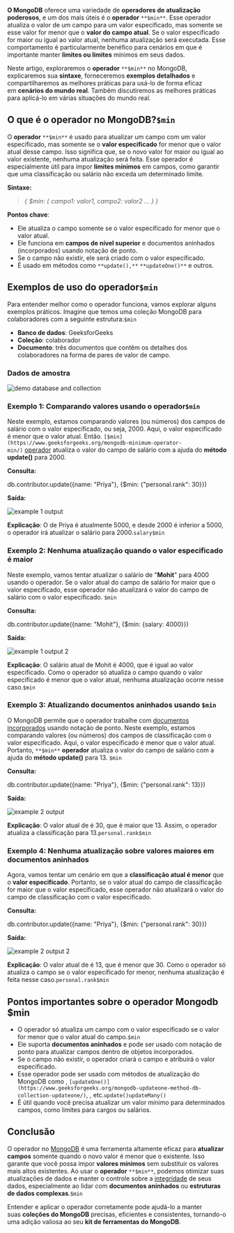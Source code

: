 **O MongoDB** oferece uma variedade de **operadores de atualização poderosos**, e um dos mais úteis é o **operador** `**$min**`. Esse operador atualiza o valor de um campo para um valor especificado, mas somente se esse valor for menor que o **valor do campo atual**. Se o valor especificado for maior ou igual ao valor atual, nenhuma atualização será executada. Esse comportamento é particularmente benéfico para cenários em que é importante manter **limites ou limites** mínimos em seus dados.

Neste artigo, exploraremos o **operador** `**$min**` no MongoDB, explicaremos sua **sintaxe**, forneceremos **exemplos detalhados** e compartilharemos as melhores práticas para usá-lo de forma eficaz em **cenários do mundo real**. Também discutiremos as melhores práticas para aplicá-lo em várias situações do mundo real.

## O que é o operador no MongoDB?`$min`

O **operador** `**$min**` é usado para atualizar um campo com um valor especificado, mas somente se o **valor especificado** for menor que o valor atual desse campo. Isso significa que, se o novo valor for maior ou igual ao valor existente, nenhuma atualização será feita. Esse operador é especialmente útil para impor **limites mínimos** em campos, como garantir que uma classificação ou salário não exceda um determinado limite.

**Sintaxe:**

> _{ $min: { campo1: valor1, campo2: valor2 ... } }_

**Pontos chave**:

- Ele atualiza o campo somente se o valor especificado for menor que o valor atual.
- Ele funciona em **campos de nível superior** e documentos aninhados (incorporados) usando notação de ponto.
- Se o campo não existir, ele será criado com o valor especificado.
- É usado em métodos como `**update(),**` `**updateOne()**` e outros.

## Exemplos de uso do operador`$min`

Para entender melhor como o operador funciona, vamos explorar alguns exemplos práticos. Imagine que temos uma coleção MongoDB para colaboradores com a seguinte estrutura:`$min`

- **Banco de dados**: GeeksforGeeks
- **Coleção**: colaborador
- **Documento**: três documentos que contêm os detalhes dos colaboradores na forma de pares de valor de campo.

### Dados de amostra

![demo database and collection](https://media.geeksforgeeks.org/wp-content/uploads/20200329105826/min-database.jpg)

### Exemplo 1: Comparando valores usando o operador`$min`

Neste exemplo, estamos comparando valores (ou números) dos campos de salário com o valor especificado, ou seja, 2000. Aqui, o valor especificado é menor que o valor atual. Então. `[$min](https://www.geeksforgeeks.org/mongodb-minimum-operator-min/)` [operador](https://www.geeksforgeeks.org/mongodb-minimum-operator-min/) atualiza o valor do campo de salário com a ajuda do **método update()** para 2000.

**Consulta:**

db.contributor.update({name: "Priya"}, {$min: {"personal.rank": 30}})

**Saída:**

![example 1 output](https://media.geeksforgeeks.org/wp-content/uploads/20200329111037/min-example-1.1.jpg)

**Explicação**: O de Priya é atualmente 5000, e desde 2000 é inferior a 5000, o operador irá atualizar o salário para 2000.`salary$min`

### Exemplo 2: Nenhuma atualização quando o valor especificado é maior

Neste exemplo, vamos tentar atualizar o salário de "**Mohit**" para 4000 usando o operador. Se o valor atual do campo de salário for maior que o valor especificado, esse operador não atualizará o valor do campo de salário com o valor especificado. `$min`

**Consulta:**

db.contributor.update({name: "Mohit"}, {$min: {salary: 4000}})

**Saída:**

![example 1 output 2](https://media.geeksforgeeks.org/wp-content/uploads/20200329111057/min-example-1.2.jpg)

**Explicação**: O salário atual de Mohit é 4000, que é igual ao valor especificado. Como o operador só atualiza o campo quando o valor especificado é menor que o valor atual, nenhuma atualização ocorre nesse caso.`$min`

### Exemplo 3: Atualizando documentos aninhados usando `$min`

O MongoDB permite que o operador trabalhe com [documentos incorporados](https://www.geeksforgeeks.org/mongodb-embedded-documents/) usando notação de ponto. Neste exemplo, estamos comparando valores (ou números) dos campos de classificação com o valor especificado. Aqui, o valor especificado é menor que o valor atual. Portanto, `**$min**` **operador** atualiza o valor do campo de salário com a ajuda do **método update()** para 13. `$min`

**Consulta:**

db.contributor.update({name: "Priya"}, {$min: {"personal.rank": 13}})

**Saída:**

![example 2 output](https://media.geeksforgeeks.org/wp-content/uploads/20200329111708/min-example-2.1.jpg)

**Explicação**: O valor atual de é 30, que é maior que 13. Assim, o operador atualiza a classificação para 13.`personal.rank$min`

### Exemplo 4: Nenhuma atualização sobre valores maiores em documentos aninhados

Agora, vamos tentar um cenário em que a **classificação atual é menor** que o **valor especificado**. Portanto, se o valor atual do campo de classificação for maior que o valor especificado, esse operador não atualizará o valor do campo de classificação com o valor especificado.

**Consulta:**

db.contributor.update({name: "Priya"}, {$min: {"personal.rank": 30}})

**Saída:**

![example 2 output 2](https://media.geeksforgeeks.org/wp-content/uploads/20200329111742/min-example-2.2.jpg)

**Explicação**: O valor atual de é 13, que é menor que 30. Como o operador só atualiza o campo se o valor especificado for menor, nenhuma atualização é feita nesse caso.`personal.rank$min`

## Pontos importantes sobre o operador Mongodb $min

- O operador só atualiza um campo com o valor especificado se o valor for menor que o valor atual do campo.`$min`
- Ele suporta **documentos aninhados** e pode ser usado com notação de ponto para atualizar campos dentro de objetos incorporados.
- Se o campo não existir, o operador criará o campo e atribuirá o valor especificado.
- Esse operador pode ser usado com métodos de atualização do MongoDB como , `[updateOne()](https://www.geeksforgeeks.org/mongodb-updateone-method-db-collection-updateone/)`, , etc.`update()updateMany()`
- É útil quando você precisa atualizar um valor mínimo para determinados campos, como limites para cargos ou salários.

## Conclusão

O operador no [MongoDB](https://www.geeksforgeeks.org/mongodb-an-introduction/) é uma ferramenta altamente eficaz para **atualizar campos** somente quando o novo valor é menor que o existente. Isso garante que você possa impor **valores mínimos** sem substituir os valores mais altos existentes. Ao usar o **operador** `**$min**`, podemos otimizar suas atualizações de dados e manter o controle sobre a [integridade](https://www.geeksforgeeks.org/difference-between-data-security-and-data-integrity/) de seus dados, especialmente ao lidar com **documentos aninhados** ou **estruturas de dados complexas**.`$min`

Entender e aplicar o operador corretamente pode ajudá-lo a manter suas **coleções do MongoDB** precisas, eficientes e consistentes, tornando-o uma adição valiosa ao seu **kit de ferramentas do MongoDB**.